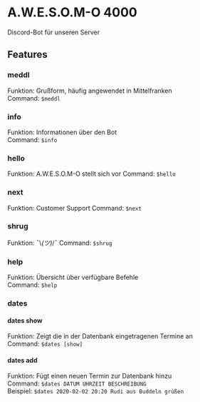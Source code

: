 # A.W.E.S.O.M-O 4000

Discord-Bot für unseren Server

## Features

### meddl

Funktion: Grußform, häufig angewendet in Mittelfranken  
Command: `$meddl`

### info

Funktion: Informationen über den Bot  
Command: `$info`

### hello

Funktion: A.W.E.S.O.M-O stellt sich vor
Command: `$hello`

### next

Funktion: Customer Support
Command: `$next`

### shrug

Funktion: ¯\\_(ツ)_/¯
Command: `$shrug`

### help

Funktion: Übersicht über verfügbare Befehle  
Command: `$help`

### dates

#### dates show

Funktion: Zeigt die in der Datenbank eingetragenen Termine an  
Command: `$dates [show]`

#### dates add

Funktion: Fügt einen neuen Termin zur Datenbank hinzu  
Command: `$dates DATUM UHRZEIT BESCHREIBUNG`  
Beispiel: `$dates 2020-02-02 20:20 Rudi aus Buddeln grüßen`
